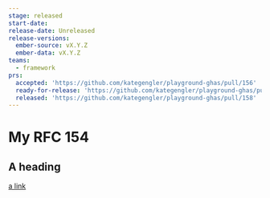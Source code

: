 ```yaml
---
stage: released
start-date:
release-date: Unreleased
release-versions:
  ember-source: vX.Y.Z
  ember-data: vX.Y.Z
teams:
  - framework
prs:
  accepted: 'https://github.com/kategengler/playground-ghas/pull/156'
  ready-for-release: 'https://github.com/kategengler/playground-ghas/pull/157'
  released: 'https://github.com/kategengler/playground-ghas/pull/158'
---
```


# My RFC 154


## A heading 

[a link](https://example.com)
